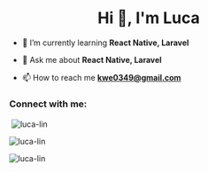 <h1 align="center">Hi 👋, I'm Luca</h1>

- 🌱 I’m currently learning **React Native, Laravel**

- 💬 Ask me about **React Native, Laravel**

- 📫 How to reach me **kwe0349@gmail.com**

<h3 align="left">Connect with me:</h3>
<p align="left">
</p>

<p>&nbsp;<img align="center" src="https://github-readme-stats.vercel.app/api?username=luca-lin&show_icons=true&locale=en" alt="luca-lin" /></p>

<p><img align="center" src="https://github-readme-stats.vercel.app/api/top-langs?username=luca-lin&show_icons=true&locale=en&layout=compact" alt="luca-lin" /></p>

<p><img align="center" src="https://github-readme-streak-stats.herokuapp.com/?user=luca-lin&" alt="luca-lin" /></p>
